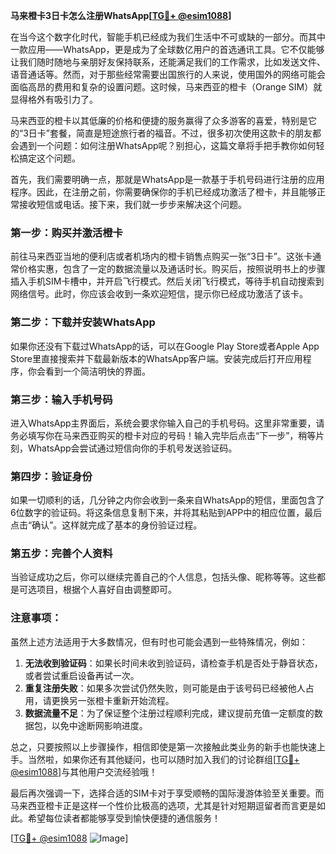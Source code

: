 **马来橙卡3日卡怎么注册WhatsApp[[TG💪+ @esim1088](https://t.me/s/esim1088)]**

在当今这个数字化时代，智能手机已经成为我们生活中不可或缺的一部分。而其中一款应用——WhatsApp，更是成为了全球数亿用户的首选通讯工具。它不仅能够让我们随时随地与亲朋好友保持联系，还能满足我们的工作需求，比如发送文件、语音通话等。然而，对于那些经常需要出国旅行的人来说，使用国外的网络可能会面临高昂的费用和复杂的设置问题。这时候，马来西亚的橙卡（Orange SIM）就显得格外有吸引力了。

马来西亚的橙卡以其低廉的价格和便捷的服务赢得了众多游客的喜爱，特别是它的“3日卡”套餐，简直是短途旅行者的福音。不过，很多初次使用这款卡的朋友都会遇到一个问题：如何注册WhatsApp呢？别担心，这篇文章将手把手教你如何轻松搞定这个问题。

首先，我们需要明确一点，那就是WhatsApp是一款基于手机号码进行注册的应用程序。因此，在注册之前，你需要确保你的手机已经成功激活了橙卡，并且能够正常接收短信或电话。接下来，我们就一步步来解决这个问题。

### 第一步：购买并激活橙卡

前往马来西亚当地的便利店或者机场内的橙卡销售点购买一张“3日卡”。这张卡通常价格实惠，包含了一定的数据流量以及通话时长。购买后，按照说明书上的步骤插入手机SIM卡槽中，并开启飞行模式。然后关闭飞行模式，等待手机自动搜索到网络信号。此时，你应该会收到一条欢迎短信，提示你已经成功激活了该卡。

### 第二步：下载并安装WhatsApp

如果你还没有下载过WhatsApp的话，可以在Google Play Store或者Apple App Store里直接搜索并下载最新版本的WhatsApp客户端。安装完成后打开应用程序，你会看到一个简洁明快的界面。

### 第三步：输入手机号码

进入WhatsApp主界面后，系统会要求你输入自己的手机号码。这里非常重要，请务必填写你在马来西亚购买的橙卡对应的号码！输入完毕后点击“下一步”，稍等片刻，WhatsApp会尝试通过短信向你的手机号发送验证码。

### 第四步：验证身份

如果一切顺利的话，几分钟之内你会收到一条来自WhatsApp的短信，里面包含了6位数字的验证码。将这条信息复制下来，并将其粘贴到APP中的相应位置，最后点击“确认”。这样就完成了基本的身份验证过程。

### 第五步：完善个人资料

当验证成功之后，你可以继续完善自己的个人信息，包括头像、昵称等等。这些都是可选项目，根据个人喜好自由调整即可。

### 注意事项：

虽然上述方法适用于大多数情况，但有时也可能会遇到一些特殊情况，例如：
1. **无法收到验证码**：如果长时间未收到验证码，请检查手机是否处于静音状态，或者尝试重启设备再试一次。
2. **重复注册失败**：如果多次尝试仍然失败，则可能是由于该号码已经被他人占用，请更换另一张橙卡重新开始流程。
3. **数据流量不足**：为了保证整个注册过程顺利完成，建议提前充值一定额度的数据包，以免中途断网影响进度。

总之，只要按照以上步骤操作，相信即使是第一次接触此类业务的新手也能快速上手。当然啦，如果你还有其他疑问，也可以随时加入我们的讨论群组[[TG💪+ @esim1088](https://t.me/s/esim1088)]与其他用户交流经验哦！

最后再次强调一下，选择合适的SIM卡对于享受顺畅的国际漫游体验至关重要。而马来西亚橙卡正是这样一个性价比极高的选项，尤其是针对短期逗留者而言更是如此。希望每位读者都能够享受到愉快便捷的通信服务！

[[TG💪+ @esim1088](https://t.me/s/esim1088) ![Image](https://i.postimg.cc/4NQfJmqS/Snipaste-2025-05-13-00-14-12.png)]